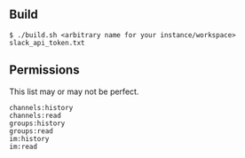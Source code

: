 ## Build

`$ ./build.sh <arbitrary name for your instance/workspace> slack_api_token.txt`


## Permissions

This list may or may not be perfect.

```
channels:history
channels:read
groups:history
groups:read
im:history
im:read
```


